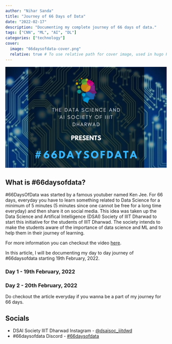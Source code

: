 ```yaml
---
author: "Nihar Sanda"
title: "Journey of 66 Days of Data"
date: "2022-02-17"
description: "Documenting my complete journey of 66 days of data."
tags: ["CNN", "ML", "AI", "DL"]
categories: ["technology"]
cover:
  image: "66daysofdata-cover.png"
  relative: true # To use relative path for cover image, used in hugo Page-bundles
---
```


![66 Days of Data!](66daysofdata-cover.png)

## What is #66daysofdata?

#66DaysOfData was started by a famous youtuber named Ken Jee. For 66 days, everyday you have to learn something related to Data Science for a minimum of 5 minutes (5 minutes since one cannot be free for a long time everyday) and then share it on social media. This idea was taken up the Data Science and Artifical Intelligence (DSAI) Society of IIIT Dharwad to start this initiative for the students of IIIT Dharwad. The society intends to make the students aware of the importance of data science and ML and to help them in their journey of learning.

For more information you can checkout the video [here](https://www.youtube.com/watch?v=qV_AlRwhI3I).

In this article, I will be documenting my day to day journey of #66daysofdata starting 19th February, 2022.

### Day 1 - 19th February, 2022

### Day 2 - 20th February, 2022

Do checkout the article everyday if you wanna be a part of my journey for 66 days.

## Socials

- DSAI Society IIIT Dharwad Instagram - [@dsaisoc_iiitdwd](https://instagram.com/dsaisoc_iiitdwd?utm_medium=copy_link)
- #66daysofdata Discord - [#66daysofdata](https://discord.gg/)

